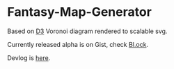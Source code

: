 # Fantasy-Map-Generator

Based on [D3](https://d3js.org/) Voronoi diagram rendered to scalable svg.

Currently released alpha is on Gist, check [Bl.ock](https://bl.ocks.org/Azgaar/b845ce22ea68090d43a4ecfb914f51bd).

Devlog is [here](https://azgaar.wordpress.com/).
